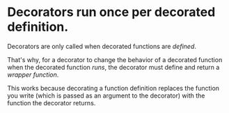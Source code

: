 <!-- SPDX-License-Identifier: 0BSD -->

# Decorators run once per decorated definition.

Decorators are only called when decorated functions are *defined*.

That's why, for a decorator to change the behavior of a decorated function when
the decorated function *runs*, the decorator must define and return a *wrapper
function*.

This works because decorating a function definition replaces the function you
write (which is passed as an argument to the decorator) with the function the
decorator returns.
